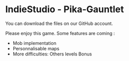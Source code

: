 # IndieStudio - Pika-Gauntlet

You can download the files on our GitHub account.

Please enjoy this game. Some features are coming :
- Mob implementation
- Personnalisable maps
- More difficulties:
     Others levels
     Bonus
